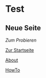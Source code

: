 # Test

## Neue Seite
_Zum Probieren_

[Zur Startseite](https://annika2809.github.io/)

[About](https://annika2809.github.io/about)

[HowTo](https://annika2809.github.io/howto)

